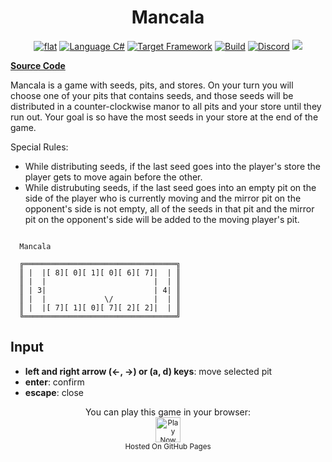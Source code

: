<h1 align="center">
	Mancala
</h1>

<p align="center">
	<a href="https://github.com/ZacharyPatten/dotnet-console-games" alt="GitHub repo"><img alt="flat" src="https://raw.githubusercontent.com/ZacharyPatten/dotnet-console-games/main/.github/resources/github-repo-black.svg"></a>
	<a href="https://docs.microsoft.com/en-us/dotnet/csharp/" alt="GitHub repo"><img alt="Language C#" src="https://raw.githubusercontent.com/ZacharyPatten/dotnet-console-games/main/.github/resources/language-csharp.svg"></a>
	<a href="https://dotnet.microsoft.com/download"><img src="https://raw.githubusercontent.com/ZacharyPatten/dotnet-console-games/main/.github/resources/dotnet-badge.svg" title="Target Framework" alt="Target Framework"></a>
	<a href="https://github.com/ZacharyPatten/dotnet-console-games/actions"><img src="https://github.com/ZacharyPatten/dotnet-console-games/workflows/Mancala%20Build/badge.svg" title="Goto Build" alt="Build"></a>
	<a href="https://discord.gg/4XbQbwF" alt="Discord"><img src="https://raw.githubusercontent.com/ZacharyPatten/dotnet-console-games/main/.github/resources/discord-badge.svg" title="Go To Discord Server" alt="Discord"/></a>
	<a href="https://github.com/ZacharyPatten/dotnet-console-games/blob/master/LICENSE" alt="license"><img src="https://raw.githubusercontent.com/ZacharyPatten/dotnet-console-games/main/.github/resources/license-MIT-green.svg" /></a>
</p>

**[Source Code](Program.cs)**

Mancala is a game with seeds, pits, and stores. On your turn you will choose one of your pits that contains seeds, and 
those seeds will be distributed in a counter-clockwise manor to all pits and your store until they run out. Your goal is
so have the most seeds in your store at the end of the game.

Special Rules:
- While distributing seeds, if the last seed goes into the player's store the player gets to move again before the other.
- While distrubuting seeds, if the last seed goes into an empty pit on the side of the player who is currently moving and
  the mirror pit on the opponent's side is not empty, all of the seeds in that pit and the mirror pit on the opponent's 
  side will be added to the moving player's pit.

```

  Mancala

  ╔══════════════════════════════════╗
  ║ |  |[ 8][ 0][ 1][ 0][ 6][ 7]|  | ║
  ║ |  |                        |  | ║
  ║ | 3|                        | 4| ║
  ║ |  |             \/         |  | ║
  ║ |  |[ 7][ 1][ 0][ 7][ 2][ 2]|  | ║
  ╚══════════════════════════════════╝

```

## Input

- **left and right arrow (←, →) or (a, d) keys**: move selected pit
- **enter**: confirm
- **escape**: close

<p align="center">
	You can play this game in your browser:
	<br />
	<a href="https://zacharypatten.github.io/dotnet-console-games/Mancala" alt="Play Now">
		<sub><img height="40"src="https://raw.githubusercontent.com/ZacharyPatten/dotnet-console-games/main/.github/resources/play-badge.svg" title="Play Now" alt="Play Now"/></sub>
	</a>
	<br />
	<sup>Hosted On GitHub Pages</sup>
</p>

